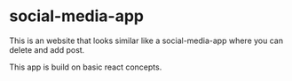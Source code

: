 # social-media-app

This is an website that looks similar like a social-media-app where you can delete and add post.

This app is build on basic react concepts.
